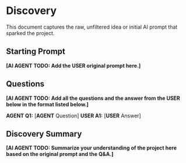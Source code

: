 # Discovery

This document captures the raw, unfiltered idea or initial AI prompt that
sparked the project.

## Starting Prompt

**[AI AGENT TODO: Add the **USER** original prompt here.]**

## Questions

**[AI AGENT TODO: Add all the questions and the answer from the **USER** below
in the format listed below.]**

**AGENT Q1:** [**AGENT** Question] **USER A1:** [**USER** Answer]

## Discovery Summary

**[AI AGENT TODO: Summarize your understanding of the project here based on the
original prompt and the Q&A.]**
